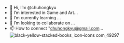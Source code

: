 - 👋 Hi, I’m @chuhongkyu
- 👀 I’m interested in Game and Art...
- 🌱 I’m currently learning ...
- 💞️ I’m looking to collaborate on ...
- 📫 How to connect "chuhongkyu@gmail.com...
![black-yellow-stacked-books_icon-icons com_49297](https://user-images.githubusercontent.com/75844108/160731153-61f82d06-943b-4ba0-a53e-76c11ea8e258.png)
